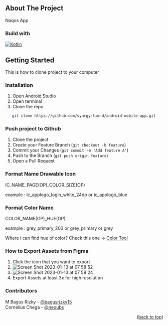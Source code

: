 <a name="readme-top"></a>
## About The Project
Naqos App
<a name="readme-top"></a>
### Build with
[![Kotlin][Kotlinlang.org]][Kotlin-url]

<!-- GETTING STARTED -->
## Getting Started
This is how to clone project to your computer

### Installation
1. Open Android Studio
2. Open terminal
3. Clone the repo
```sh
   git clone https://github.com/synrgy-tim-d/android-mobile-app.git
   ```
   

### Push project to Github
1. Clone the project
2. Create your Feature Branch (`git checkout -b feature`)
3. Commit your Changes (`git commit -m 'Add feature A'`)
4. Push to the Branch (`git push origin feature`)
5. Open a Pull Request

### Format Name Drawable Icon
IC_NAME_PAGE(OP)_COLOR_SIZE(OP)

example : 
ic_applogo_login_white_24dp
or
ic_applogo_blue

### Format Color Name
COLOR_NAME(OP)_HUE(OP)

example :
grey_primary_200
or
grey_primary
or
grey

Where i can find hue of color? Check this one -> [Color Tool](https://m2.material.io/resources/color/#!/?view.left=0&view.right=0) 

### How to Export Assets from Figma
1. Click the icon that you want to export
2. ![Screen Shot 2023-01-13 at 07 58 52](https://user-images.githubusercontent.com/92450087/212212759-a3aafa8e-6353-4c80-852f-8348f693b0cf.png)
3. ![Screen Shot 2023-01-13 at 07 59 24](https://user-images.githubusercontent.com/92450087/212212804-c3979c2b-f7aa-41ab-ab50-a0bf0396fddf.png)
4. Export Assets at least 3x for high resolution

### Contributors
M Bagus Rizky - [@bagusrizky15](https://github.com/bagusrizky15)  
Cornelius Chega - [@neoubs](https://github.com/neoubs)
<p align="right">(<a href="#readme-top">back to top</a>)</p>

[Kotlin-url]: https://kotlinlang.org/
[Kotlinlang.org]: https://img.shields.io/badge/Kotlin-0095D5?&style=for-the-badge&logo=kotlin&logoColor=white
